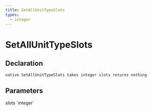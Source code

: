 ```yaml
---
title: SetAllUnitTypeSlots
types:
  - integer
---
```


# SetAllUnitTypeSlots

## Declaration

```
native SetAllUnitTypeSlots takes integer slots returns nothing
```

## Parameters
<dl>
  <dt>slots `integer`</dt>
  <dd></dd>
</dl>